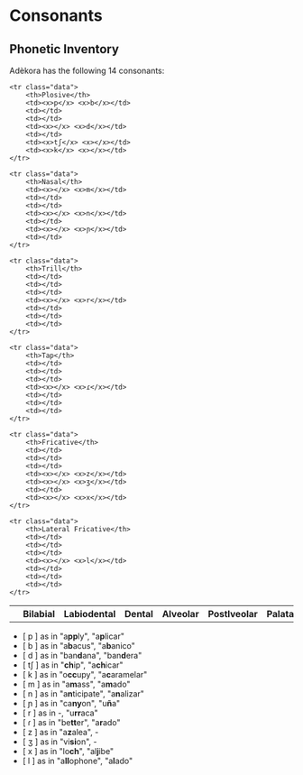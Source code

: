 # Consonants

## Phonetic Inventory

Adèkora has the following 14 consonants:

<table class="ipa-consonants-table">
	<tr class="headers">
		<th class="first-col"></th>
		<th>Bilabial</th>
		<th>Labiodental</th>
		<th>Dental</th>
		<th>Alveolar</th>
		<th>Postlveolar</th>
		<th>Palatal</th>
		<th>Velar</th>
	</tr>
	
	<tr class="data">
		<th>Plosive</th>
		<td><x>p</x> <x>b</x></td>
		<td></td>
		<td></td>
		<td><x></x> <x>d</x></td>
		<td></td>
		<td><x>tʃ</x> <x></x></td>
		<td><x>k</x> <x></x></td>
	</tr>
	
	<tr class="data">
		<th>Nasal</th>
		<td><x></x> <x>m</x></td>
		<td></td>
		<td></td>
		<td><x></x> <x>n</x></td>
		<td></td>
		<td><x></x> <x>ɲ</x></td>
		<td></td>
	</tr>
	
	<tr class="data">
		<th>Trill</th>
		<td></td>
		<td></td>
		<td></td>
		<td><x></x> <x>r</x></td>
		<td></td>
		<td></td>
		<td></td>
	</tr>
	
	<tr class="data">
		<th>Tap</th>
		<td></td>
		<td></td>
		<td></td>
		<td><x></x> <x>ɾ</x></td>
		<td></td>
		<td></td>
		<td></td>
	</tr>
	
	<tr class="data">
		<th>Fricative</th>
		<td></td>
		<td></td>
		<td></td>
		<td><x></x> <x>z</x></td>
		<td><x></x> <x>ʒ</x></td>
		<td></td>
		<td><x></x> <x>x</x></td>
	</tr>
	
	<tr class="data">
		<th>Lateral Fricative</th>
		<td></td>
		<td></td>
		<td></td>
		<td><x></x> <x>l</x></td>
		<td></td>
		<td></td>
		<td></td>
	</tr>
</table>

- <x>[ p ]</x> as in "a**pp**ly", "a**p**licar"
- <x>[ b ]</x> as in "a**b**acus", "a**b**anico"
- <x>[ d ]</x> as in "ban**d**ana", "ban**d**era"
- <x>[ tʃ ]</x> as in "**ch**ip", "a**ch**icar"
- <x>[ k ]</x> as in "o**cc**upy", "a**c**aramelar"
- <x>[ m ]</x> as in "a**m**ass", "a**m**ado"
- <x>[ n ]</x> as in "a**n**ticipate", "a**n**alizar"
- <x>[ ɲ ]</x> as in "ca**ny**on", "u**ñ**a"
- <x>[ r ]</x> as in -, "u**rr**aca"
- <x>[ ɾ ]</x> as in "be**tt**er", "a**r**ado"
- <x>[ z ]</x> as in "a**z**alea", -
- <x>[ ʒ ]</x> as in "vi**si**on", -
- <x>[ x ]</x> as in "lo**ch**", "al**j**ibe"
- <x>[ l ]</x> as in "a**ll**ophone", "a**l**ado"

